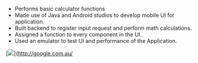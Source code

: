 - Performs basic calculator functions
- Made use of Java and Android studios to develop mobile UI for application.
- Built backend to register input request and perform math calculations.
- Assigned a function to every component in the UI.
- Used an emulator to test UI and performance of the Application.

[<img src="http://www.google.com.au/images/nav_logo7.png">](http://google.com.au/
